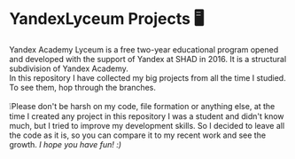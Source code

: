 # YandexLyceum Projects 🖥


Yandex Academy Lyceum is a free two-year educational program opened and developed with the support of Yandex at SHAD in 2016. It is a structural subdivision of Yandex Academy.\
In this repository I have collected my big projects from all the time I studied. To see them, hop through the branches.\
\
❕Please don't be harsh on my code, file formation or anything else, at the time I created any project in this repository I was a student and didn't know much, but I tried to improve my development skills. So I decided to leave all the code as it is, so you can compare it to my recent work and see the growth. *I hope you have fun! :)*
